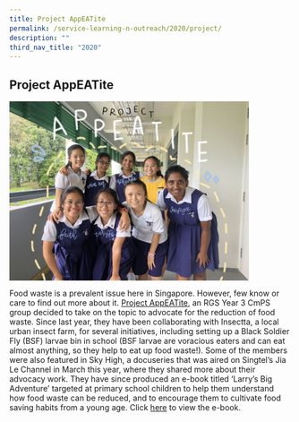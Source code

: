 ```yaml
---
title: Project AppEATite
permalink: /service-learning-n-outreach/2020/project/
description: ""
third_nav_title: "2020"
---
```

## Project AppEATite

<img src="/images/Project AppEATite.jpg" align=left style="width:85%">
<br clear=left>

Food waste is a prevalent issue here in Singapore. However, few know or care to find out more about it. [Project AppEATite](https://www.instagram.com/project.appeatite/), an RGS Year 3 CmPS group decided to take on the topic to advocate for the reduction of food waste. Since last year, they have been collaborating with Insectta, a local urban insect farm, for several initiatives, including setting up a Black Soldier Fly (BSF) larvae bin in school (BSF larvae are voracious eaters and can eat almost anything, so they help to eat up food waste!). Some of the members were also featured in Sky High, a docuseries that was aired on Singtel’s Jia Le Channel in March this year, where they shared more about their advocacy work. They have since produced an e-book titled ‘Larry’s Big Adventure’ targeted at primary school children to help them understand how food waste can be reduced, and to encourage them to cultivate food saving habits from a young age. Click [here](https://drive.google.com/file/d/1mac2XCAvLAuik5REcjFv99YzKJxfjEm0/view?usp=sharing) to view the e-book.
